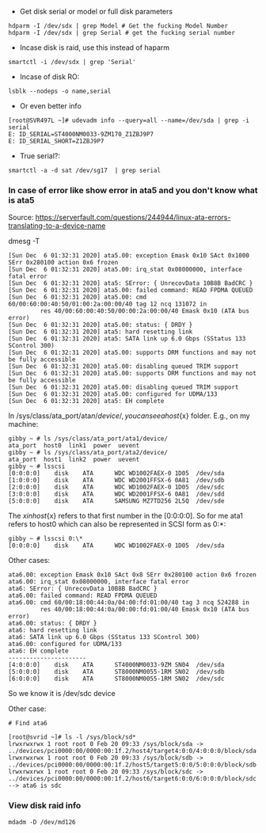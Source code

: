 - Get disk serial or model or full disk parameters
```
hdparm -I /dev/sdx | grep Model # Get the fucking Model Number
hdparm -I /dev/sdx | grep Serial # get the fucking serial number
```
- Incase disk is raid, use this instead of haparm

```
smartctl -i /dev/sdx | grep 'Serial'
```

- Incase of disk RO:

```
lsblk --nodeps -o name,serial
```

- Or even better info

```
[root@SVR497L ~]# udevadm info --query=all --name=/dev/sda | grep -i serial
E: ID_SERIAL=ST4000NM0033-9ZM170_Z1ZBJ9P7
E: ID_SERIAL_SHORT=Z1ZBJ9P7
```

- True serial?:
```
smartctl -a -d sat /dev/sg17  | grep serial
```



### In case of error like show error in ata5 and you don't know what is ata5
Source: https://serverfault.com/questions/244944/linux-ata-errors-translating-to-a-device-name

dmesg -T
```
[Sun Dec  6 01:32:31 2020] ata5.00: exception Emask 0x10 SAct 0x1000 SErr 0x280100 action 0x6 frozen
[Sun Dec  6 01:32:31 2020] ata5.00: irq_stat 0x08000000, interface fatal error
[Sun Dec  6 01:32:31 2020] ata5: SError: { UnrecovData 10B8B BadCRC }
[Sun Dec  6 01:32:31 2020] ata5.00: failed command: READ FPDMA QUEUED
[Sun Dec  6 01:32:31 2020] ata5.00: cmd 60/00:60:00:40:50/01:00:2a:00:00/40 tag 12 ncq 131072 in
         res 40/00:60:00:40:50/00:00:2a:00:00/40 Emask 0x10 (ATA bus error)
[Sun Dec  6 01:32:31 2020] ata5.00: status: { DRDY }
[Sun Dec  6 01:32:31 2020] ata5: hard resetting link
[Sun Dec  6 01:32:31 2020] ata5: SATA link up 6.0 Gbps (SStatus 133 SControl 300)
[Sun Dec  6 01:32:31 2020] ata5.00: supports DRM functions and may not be fully accessible
[Sun Dec  6 01:32:31 2020] ata5.00: disabling queued TRIM support
[Sun Dec  6 01:32:31 2020] ata5.00: supports DRM functions and may not be fully accessible
[Sun Dec  6 01:32:31 2020] ata5.00: disabling queued TRIM support
[Sun Dec  6 01:32:31 2020] ata5.00: configured for UDMA/133
[Sun Dec  6 01:32:31 2020] ata5: EH complete
```

In /sys/class/ata_port/ata${n}/device/, you can see a host${x} folder. E.g., on my machine:
```
gibby ~ # ls /sys/class/ata_port/ata1/device/
ata_port  host0  link1  power  uevent
gibby ~ # ls /sys/class/ata_port/ata2/device/
ata_port  host1  link2  power  uevent
gibby ~ # lsscsi
[0:0:0:0]    disk    ATA      WDC WD1002FAEX-0 1D05  /dev/sda
[1:0:0:0]    disk    ATA      WDC WD2001FFSX-6 0A81  /dev/sdb
[2:0:0:0]    disk    ATA      WDC WD1002FAEX-0 1D05  /dev/sdc
[3:0:0:0]    disk    ATA      WDC WD2001FFSX-6 0A81  /dev/sdd
[5:0:0:0]    disk    ATA      SAMSUNG MZ7TD256 2L5Q  /dev/sde
```
The ${x} in host${x} refers to that first number in the [0:0:0:0]. So for me ata1 refers to host0 which can also be represented in SCSI form as 0:*:
```
gibby ~ # lsscsi 0:\*
[0:0:0:0]    disk    ATA      WDC WD1002FAEX-0 1D05  /dev/sda
```
Other cases:
```
ata6.00: exception Emask 0x10 SAct 0x8 SErr 0x280100 action 0x6 frozen
ata6.00: irq_stat 0x08000000, interface fatal error
ata6: SError: { UnrecovData 10B8B BadCRC }
ata6.00: failed command: READ FPDMA QUEUED
ata6.00: cmd 60/00:18:00:44:0a/04:00:fd:01:00/40 tag 3 ncq 524288 in
         res 40/00:18:00:44:0a/00:00:fd:01:00/40 Emask 0x10 (ATA bus error)
ata6.00: status: { DRDY }
ata6: hard resetting link
ata6: SATA link up 6.0 Gbps (SStatus 133 SControl 300)
ata6.00: configured for UDMA/133
ata6: EH complete
----------------------
[4:0:0:0]    disk    ATA      ST4000NM0033-9ZM SN04  /dev/sda 
[5:0:0:0]    disk    ATA      ST8000NM0055-1RM SN02  /dev/sdb 
[6:0:0:0]    disk    ATA      ST8000NM0055-1RM SN02  /dev/sdc 
```
So we know it is /dev/sdc device

Other case:
```
# Find ata6

[root@svrid ~]# ls -l /sys/block/sd*
lrwxrwxrwx 1 root root 0 Feb 20 09:33 /sys/block/sda -> ../devices/pci0000:00/0000:00:1f.2/host4/target4:0:0/4:0:0:0/block/sda
lrwxrwxrwx 1 root root 0 Feb 20 09:33 /sys/block/sdb -> ../devices/pci0000:00/0000:00:1f.2/host5/target5:0:0/5:0:0:0/block/sdb
lrwxrwxrwx 1 root root 0 Feb 20 09:33 /sys/block/sdc -> ../devices/pci0000:00/0000:00:1f.2/host6/target6:0:0/6:0:0:0/block/sdc
--> ata6 is sdc
```

### View disk raid info
```
mdadm -D /dev/md126
```

